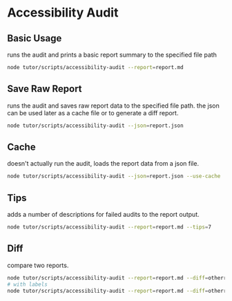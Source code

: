 # Accessibility Audit

## Basic Usage

runs the audit and prints a basic report summary to the specified file path

```bash
node tutor/scripts/accessibility-audit --report=report.md
```

## Save Raw Report

runs the audit and saves raw report data to the specified file path. the json can be used later
as a cache file or to generate a diff report.

```bash
node tutor/scripts/accessibility-audit --json=report.json
```

## Cache

doesn't actually run the audit, loads the report data from a json file.

```bash
node tutor/scripts/accessibility-audit --json=report.json --use-cache
```

## Tips

adds a number of descriptions for failed audits to the report output.

```bash
node tutor/scripts/accessibility-audit --report=report.md --tips=7
```

## Diff

compare two reports.

```bash
node tutor/scripts/accessibility-audit --report=report.md --diff=otherreport.json
# with labels
node tutor/scripts/accessibility-audit --report=report.md --diff=otherreport.json --summary-label="this report" --diff-label="other report"
```
